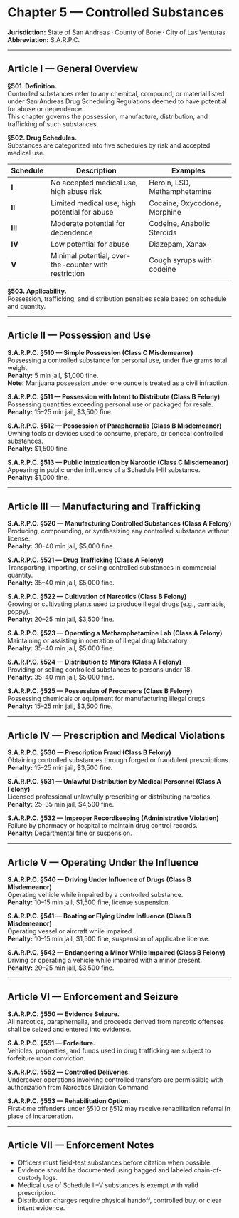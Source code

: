 # Chapter 5 — Controlled Substances
**Jurisdiction:** State of San Andreas · County of Bone · City of Las Venturas  
**Abbreviation:** S.A.R.P.C.  

---

## Article I — General Overview

**§501. Definition.**  
Controlled substances refer to any chemical, compound, or material listed under San Andreas Drug Scheduling Regulations deemed to have potential for abuse or dependence.  
This chapter governs the possession, manufacture, distribution, and trafficking of such substances.

**§502. Drug Schedules.**  
Substances are categorized into five schedules by risk and accepted medical use.

| Schedule | Description | Examples |
|-----------|--------------|-----------|
| **I** | No accepted medical use, high abuse risk | Heroin, LSD, Methamphetamine |
| **II** | Limited medical use, high potential for abuse | Cocaine, Oxycodone, Morphine |
| **III** | Moderate potential for dependence | Codeine, Anabolic Steroids |
| **IV** | Low potential for abuse | Diazepam, Xanax |
| **V** | Minimal potential, over-the-counter with restriction | Cough syrups with codeine |

**§503. Applicability.**  
Possession, trafficking, and distribution penalties scale based on schedule and quantity.

---

## Article II — Possession and Use

**S.A.R.P.C. §510 — Simple Possession (Class C Misdemeanor)**  
Possessing a controlled substance for personal use, under five grams total weight.  
**Penalty:** 5 min jail, $1,000 fine.  
**Note:** Marijuana possession under one ounce is treated as a civil infraction.

**S.A.R.P.C. §511 — Possession with Intent to Distribute (Class B Felony)**  
Possessing quantities exceeding personal use or packaged for resale.  
**Penalty:** 15–25 min jail, $3,500 fine.

**S.A.R.P.C. §512 — Possession of Paraphernalia (Class B Misdemeanor)**  
Owning tools or devices used to consume, prepare, or conceal controlled substances.  
**Penalty:** $1,500 fine.

**S.A.R.P.C. §513 — Public Intoxication by Narcotic (Class C Misdemeanor)**  
Appearing in public under influence of a Schedule I–III substance.  
**Penalty:** $1,000 fine.

---

## Article III — Manufacturing and Trafficking

**S.A.R.P.C. §520 — Manufacturing Controlled Substances (Class A Felony)**  
Producing, compounding, or synthesizing any controlled substance without license.  
**Penalty:** 30–40 min jail, $5,000 fine.

**S.A.R.P.C. §521 — Drug Trafficking (Class A Felony)**  
Transporting, importing, or selling controlled substances in commercial quantity.  
**Penalty:** 35–40 min jail, $5,000 fine.

**S.A.R.P.C. §522 — Cultivation of Narcotics (Class B Felony)**  
Growing or cultivating plants used to produce illegal drugs (e.g., cannabis, poppy).  
**Penalty:** 20–25 min jail, $3,500 fine.

**S.A.R.P.C. §523 — Operating a Methamphetamine Lab (Class A Felony)**  
Maintaining or assisting in operation of illegal drug laboratory.  
**Penalty:** 35–40 min jail, $5,000 fine.

**S.A.R.P.C. §524 — Distribution to Minors (Class A Felony)**  
Providing or selling controlled substances to persons under 18.  
**Penalty:** 35–40 min jail, $5,000 fine.

**S.A.R.P.C. §525 — Possession of Precursors (Class B Felony)**  
Possessing chemicals or equipment for manufacturing illegal drugs.  
**Penalty:** 15–25 min jail, $3,500 fine.

---

## Article IV — Prescription and Medical Violations

**S.A.R.P.C. §530 — Prescription Fraud (Class B Felony)**  
Obtaining controlled substances through forged or fraudulent prescriptions.  
**Penalty:** 15–25 min jail, $3,500 fine.

**S.A.R.P.C. §531 — Unlawful Distribution by Medical Personnel (Class A Felony)**  
Licensed professional unlawfully prescribing or distributing narcotics.  
**Penalty:** 25–35 min jail, $4,500 fine.

**S.A.R.P.C. §532 — Improper Recordkeeping (Administrative Violation)**  
Failure by pharmacy or hospital to maintain drug control records.  
**Penalty:** Departmental fine or suspension.

---

## Article V — Operating Under the Influence

**S.A.R.P.C. §540 — Driving Under Influence of Drugs (Class B Misdemeanor)**  
Operating vehicle while impaired by a controlled substance.  
**Penalty:** 10–15 min jail, $1,500 fine, license suspension.

**S.A.R.P.C. §541 — Boating or Flying Under Influence (Class B Misdemeanor)**  
Operating vessel or aircraft while impaired.  
**Penalty:** 10–15 min jail, $1,500 fine, suspension of applicable license.

**S.A.R.P.C. §542 — Endangering a Minor While Impaired (Class B Felony)**  
Driving or operating a vehicle while impaired with a minor present.  
**Penalty:** 20–25 min jail, $3,500 fine.

---

## Article VI — Enforcement and Seizure

**S.A.R.P.C. §550 — Evidence Seizure.**  
All narcotics, paraphernalia, and proceeds derived from narcotic offenses shall be seized and entered into evidence.

**S.A.R.P.C. §551 — Forfeiture.**  
Vehicles, properties, and funds used in drug trafficking are subject to forfeiture upon conviction.

**S.A.R.P.C. §552 — Controlled Deliveries.**  
Undercover operations involving controlled transfers are permissible with authorization from Narcotics Division Command.

**S.A.R.P.C. §553 — Rehabilitation Option.**  
First-time offenders under §510 or §512 may receive rehabilitation referral in place of incarceration.

---

## Article VII — Enforcement Notes

- Officers must field-test substances before citation when possible.  
- Evidence should be documented using bagged and labeled chain-of-custody logs.  
- Medical use of Schedule II–V substances is exempt with valid prescription.  
- Distribution charges require physical handoff, controlled buy, or clear intent evidence.